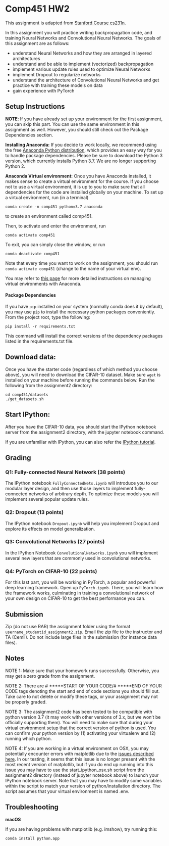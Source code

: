 # Comp451 HW2

This assignment is adapted from [Stanford Course cs231n](http://cs231n.stanford.edu/).

In this assignment you will practice writing backpropagation code, and training Neural Networks and Convolutional Neural Networks. The goals of this assignment are as follows:
- understand Neural Networks and how they are arranged in layered architectures
- understand and be able to implement (vectorized) backpropagation
- implement various update rules used to optimize Neural Networks
- implement Dropout to regularize networks
- understand the architecture of Convolutional Neural Networks and get practice with training these models on data
- gain experience with PyTorch


## Setup Instructions
<strong>NOTE</strong>: If you have already set up your environment for the first assignment, you can skip this part.
You can use the same environment in this assignment as well. However, you should still check out the Package Dependencies section.

**Installing Anaconda:** If you decide to work locally, we recommend using the free [Anaconda Python distribution](https://www.anaconda.com/download/), which provides an easy way for you to handle package dependencies. Please be sure to download the Python 3 version, which currently installs Python 3.7. We are no longer supporting Python 2.

**Anaconda Virtual environment:** Once you have Anaconda installed, it makes sense to create a virtual environment for the course. If you choose not to use a virtual environment, it is up to you to make sure that all dependencies for the code are installed globally on your machine. To set up a virtual environment, run (in a terminal)

`conda create -n comp451 python=3.7 anaconda`

to create an environment called comp451.

Then, to activate and enter the environment, run

`conda activate comp451`

To exit, you can simply close the window, or run

`conda deactivate comp451`

Note that every time you want to work on the assignment, you should run `conda activate comp451` (change to the name of your virtual env).

You may refer to [this page](https://conda.io/projects/conda/en/latest/user-guide/tasks/manage-environments.html) for more detailed instructions on managing virtual environments with Anaconda.

#### Package Dependencies
If you have `pip` installed on your system (normally conda does it by default), you may use `pip` to install the
necessary python packages conveniently. From the project root, type the following:

`pip install -r requirements.txt`

This command will install the correct versions of the dependency packages listed in the requirements.txt file.


## Download data:

Once you have the starter code (regardless of which method you choose above), you will need to download the CIFAR-10
 dataset. Make sure `wget` is installed on your machine before running the commands below. Run the following from the 
 assignment2 directory:

```
cd comp451/datasets
./get_datasets.sh
```

## Start IPython:

After you have the CIFAR-10 data, you should start the IPython notebook server from the assignment2 directory, with the jupyter notebook command.

If you are unfamiliar with IPython, you can also refer the [IPython tutorial](http://cs231n.github.io/ipython-tutorial/).

## Grading
### Q1: Fully-connected Neural Network (38 points)
The IPython notebook <code class="highlighter-rouge">FullyConnectedNets.ipynb</code> will introduce you to our modular
 layer design, and then use those layers to implement fully-connected networks of arbitrary depth. To optimize these 
 models you will implement several popular update rules.

### Q2: Dropout (13 points)
The IPython notebook <code class="highlighter-rouge">Dropout.ipynb</code> will help you implement Dropout and explore
its effects on model generalization.

### Q3: Convolutional Networks (27 points)
In the IPython Notebook <code class="highlighter-rouge">ConvolutionalNetworks.ipynb</code> you will implement several 
new layers that are commonly used in convolutional networks.

### Q4: PyTorch on CIFAR-10 (22 points)
For this last part, you will be working in PyTorch, a popular and powerful deep learning framework.
Open up <code class="highlighter-rouge">PyTorch.ipynb</code>. There, you will learn how the framework works, culminating
in training a  convolutional network of your own design on CIFAR-10 to get the best performance you can.
    
## Submission

Zip (do not use RAR) the assignment folder using the format `username_studentid_assignment2.zip`.
Email the zip file to the instructor and TA (Cemil). Do not include large files in the submission (for
instance data files).

## Notes

NOTE 1: Make sure that your homework runs successfully. Otherwise, you may get a zero grade from the assignment.

NOTE 2: There are # *****START OF YOUR CODE/# *****END OF YOUR CODE tags denoting the start and end of code sections you should fill out. Take care to not delete or modify these tags, or your assignment may not be properly graded.

NOTE 3: The assignment2 code has been tested to be compatible with python version 3.7 (it may work with other versions of 3.x, but we won’t be officially supporting them). You will need to make sure that during your virtual environment setup that the correct version of python is used. You can confirm your python version by (1) activating your virtualenv and (2) running which python.

NOTE 4: If you are working in a virtual environment on OSX, you may potentially encounter errors with matplotlib due to the 
[issues described here](https://matplotlib.org/faq/virtualenv_faq.html). In our testing, it seems that this issue is no
 longer present with the most recent version of matplotlib, but if you do end up running into this issue you may have to
  use the start_ipython_osx.sh script from the assignment2 directory (instead of jupyter notebook above) to launch your
   IPython notebook server. Note that you may have to modify some variables within the script to match your version of
    python/installation directory. The script assumes that your virtual environment is named .env.

## Troubleshooting

**macOS**

If you are having problems with matplotlib (e.g. imshow), try running this:

`conda install python.app`

